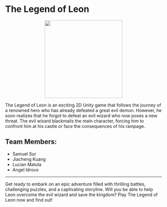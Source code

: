 # The Legend of Leon

<div align="center">
<img src="https://github.com/1834423612/The-Legend-of-LEON/raw/master/docs/main.png" align="center" height="" width="250" />
</div>  

The Legend of Leon is an exciting 2D Unity game that follows the journey of a renowned hero who has already defeated a great evil demon. However, he soon realizes that he forgot to defeat an evil wizard who now poses a new threat. The evil wizard blackmails the main character, forcing him to confront him at his castle or face the consequences of his rampage.

## Team Members:
- Samuel Sur
- Jiacheng Kuang
- Lucian Matula
- Angel Idrovo

----

Get ready to embark on an epic adventure filled with thrilling battles, challenging puzzles, and a captivating storyline. Will you be able to help Leon overcome the evil wizard and save the kingdom? Play The Legend of Leon now and find out!

